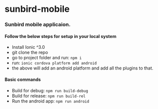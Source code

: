 # sunbird-mobile

### Sunbird mobile applicaion.

#### Follow the below steps for setup in your local system

- Install Ionic ^3.0
- git clone the repo
- go to project folder and run: `npm i`
- run: `ionic cordova platform add android`
- the above will add an android platform and add all the plugins to that.

#### Basic commands

- Build for debug: `npm run build-debug`
- Build for release: `npm run build-rel`
- Run the android app: `npm run android`
